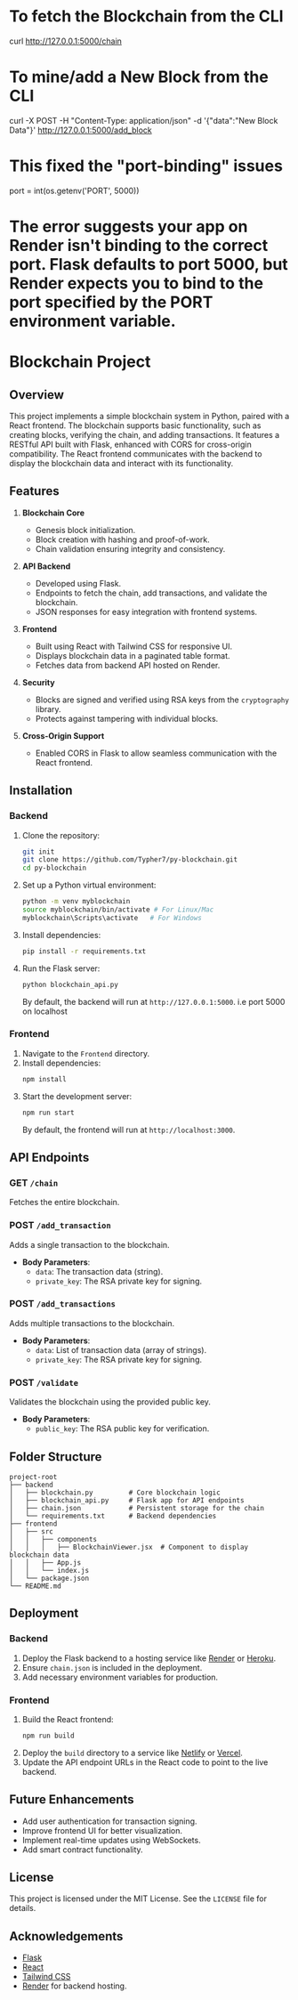 # To fetch the Blockchain from the CLI

curl http://127.0.0.1:5000/chain

# To mine/add a New Block from the CLI

curl -X POST -H "Content-Type: application/json" -d '{"data":"New Block Data"}' http://127.0.0.1:5000/add_block

# This fixed the "port-binding" issues

port = int(os.getenv('PORT', 5000))

# The error suggests your app on Render isn't binding to the correct port. Flask defaults to port 5000, but Render expects you to bind to the port specified by the PORT environment variable.


# Blockchain Project

## Overview
This project implements a simple blockchain system in Python, paired with a React frontend. The blockchain supports basic functionality, such as creating blocks, verifying the chain, and adding transactions. It features a RESTful API built with Flask, enhanced with CORS for cross-origin compatibility. The React frontend communicates with the backend to display the blockchain data and interact with its functionality.

## Features
1. **Blockchain Core**
   - Genesis block initialization.
   - Block creation with hashing and proof-of-work.
   - Chain validation ensuring integrity and consistency.

2. **API Backend**
   - Developed using Flask.
   - Endpoints to fetch the chain, add transactions, and validate the blockchain.
   - JSON responses for easy integration with frontend systems.

3. **Frontend**
   - Built using React with Tailwind CSS for responsive UI.
   - Displays blockchain data in a paginated table format.
   - Fetches data from backend API hosted on Render.

4. **Security**
   - Blocks are signed and verified using RSA keys from the `cryptography` library.
   - Protects against tampering with individual blocks.

5. **Cross-Origin Support**
   - Enabled CORS in Flask to allow seamless communication with the React frontend.

## Installation

### Backend
1. Clone the repository:
   ```bash
   git init
   git clone https://github.com/Typher7/py-blockchain.git
   cd py-blockchain
   ```
2. Set up a Python virtual environment:
   ```bash
   python -m venv myblockchain
   source myblockchain/bin/activate # For Linux/Mac
   myblockchain\Scripts\activate   # For Windows
   ```
3. Install dependencies:
   ```bash
   pip install -r requirements.txt
   ```
4. Run the Flask server:
   ```bash
   python blockchain_api.py
   ```
   By default, the backend will run at `http://127.0.0.1:5000`.
   i.e port 5000 on localhost

### Frontend
1. Navigate to the `Frontend` directory.
2. Install dependencies:
   ```bash
   npm install
   ```
3. Start the development server:
   ```bash
   npm run start
   ```
   By default, the frontend will run at `http://localhost:3000`.

## API Endpoints
### GET `/chain`
Fetches the entire blockchain.

### POST `/add_transaction`
Adds a single transaction to the blockchain.
- **Body Parameters**:
  - `data`: The transaction data (string).
  - `private_key`: The RSA private key for signing.

### POST `/add_transactions`
Adds multiple transactions to the blockchain.
- **Body Parameters**:
  - `data`: List of transaction data (array of strings).
  - `private_key`: The RSA private key for signing.

### POST `/validate`
Validates the blockchain using the provided public key.
- **Body Parameters**:
  - `public_key`: The RSA public key for verification.

## Folder Structure
```
project-root
├── backend
│   ├── blockchain.py         # Core blockchain logic
│   ├── blockchain_api.py     # Flask app for API endpoints
│   ├── chain.json            # Persistent storage for the chain
│   └── requirements.txt      # Backend dependencies
├── frontend
│   ├── src
│   │   ├── components
│   │   │   ├── BlockchainViewer.jsx  # Component to display blockchain data
│   │   ├── App.js
│   │   └── index.js
│   └── package.json
└── README.md
```

## Deployment
### Backend
1. Deploy the Flask backend to a hosting service like [Render](https://render.com) or [Heroku](https://www.heroku.com).
2. Ensure `chain.json` is included in the deployment.
3. Add necessary environment variables for production.

### Frontend
1. Build the React frontend:
   ```bash
   npm run build
   ```
2. Deploy the `build` directory to a service like [Netlify](https://www.netlify.com) or [Vercel](https://vercel.com).
3. Update the API endpoint URLs in the React code to point to the live backend.

## Future Enhancements
- Add user authentication for transaction signing.
- Improve frontend UI for better visualization.
- Implement real-time updates using WebSockets.
- Add smart contract functionality.

## License
This project is licensed under the MIT License. See the `LICENSE` file for details.

## Acknowledgements
- [Flask](https://flask.palletsprojects.com/)
- [React](https://reactjs.org/)
- [Tailwind CSS](https://tailwindcss.com/)
- [Render](https://render.com/) for backend hosting.

